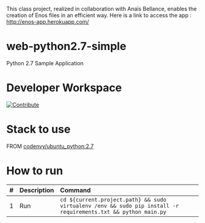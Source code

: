 This class project, realized in collaboration with Anaïs Bellance, enables the creation of Enos files in an efficient way.
Here is a link to access the app : 
http://enos-app.herokuapp.com/



# web-python2.7-simple

Python 2.7 Sample Application

# Developer Workspace
[![Contribute](http://beta.codenvy.com/factory/resources/codenvy-contribute.svg)](http://beta.codenvy.com/f?id=c9gjtuvo566cyuxt)

# Stack to use

FROM [codenvy/ubuntu_python:2.7](https://hub.docker.com/r/codenvy/ubuntu_python/)

# How to run

| #       | Description           | Command  |
| :------------- |:-------------| :-----|
| 1      | Run | `cd ${current.project.path} && sudo virtualenv /env && sudo pip install -r requirements.txt && python main.py` |
